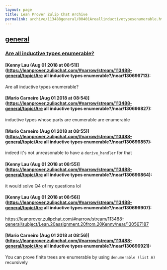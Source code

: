 ```yaml
---
layout: page
title: Lean Prover Zulip Chat Archive 
permalink: archive/113488general/00401Areallinductivetypesenumerable.html
---
```


## [general](index.html)
### [Are all inductive types enumerable?](00401Areallinductivetypesenumerable.html)

#### [Kenny Lau (Aug 01 2018 at 08:51)](https://leanprover.zulipchat.com/#narrow/stream/113488-general/topic/Are all inductive types enumerable?/near/130696713):
Are all inductive types enumerable?

#### [Mario Carneiro (Aug 01 2018 at 08:54)](https://leanprover.zulipchat.com/#narrow/stream/113488-general/topic/Are all inductive types enumerable?/near/130696827):
inductive types whose parts are enumerable are enumerable

#### [Mario Carneiro (Aug 01 2018 at 08:55)](https://leanprover.zulipchat.com/#narrow/stream/113488-general/topic/Are all inductive types enumerable?/near/130696857):
indeed it's not unreasonable to have a `derive_handler` for that

#### [Kenny Lau (Aug 01 2018 at 08:55)](https://leanprover.zulipchat.com/#narrow/stream/113488-general/topic/Are all inductive types enumerable?/near/130696864):
it would solve Q4 of my questions lol

#### [Kenny Lau (Aug 01 2018 at 08:56)](https://leanprover.zulipchat.com/#narrow/stream/113488-general/topic/Are all inductive types enumerable?/near/130696907):
https://leanprover.zulipchat.com/#narrow/stream/113488-general/subject/Lean.20assignment.20from.20Kenny/near/130567187

#### [Mario Carneiro (Aug 01 2018 at 08:56)](https://leanprover.zulipchat.com/#narrow/stream/113488-general/topic/Are all inductive types enumerable?/near/130696921):
You can prove finite trees are enumerable by using `denumerable (list A)` recursively

